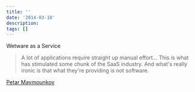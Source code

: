 ```yaml
---
title: ''
date: '2014-03-18'
description:
tags: []
---
```


Wetware as a Service

> A lot of applications require straight up manual effort... This is what has stimulated some chunk of the SaaS industry.  And what's really ironic is that what they're providing is not software.

[Petar Maymounkov](http://www.infoq.com/presentations/go-circuit-runtime)

